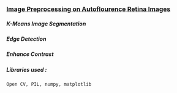 ### [Image Preprocessing on Autoflourence Retina Images](edge_det_fundus.ipynb)  
##### K-Means Image Segmentation 
##### Edge Detection
##### Enhance Contrast 
##### Libraries used : 
    Open CV, PIL, numpy, matplotlib
